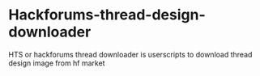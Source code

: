 # Hackforums-thread-design-downloader
HTS or hackforums thread downloader is userscripts to download thread design image from hf market
